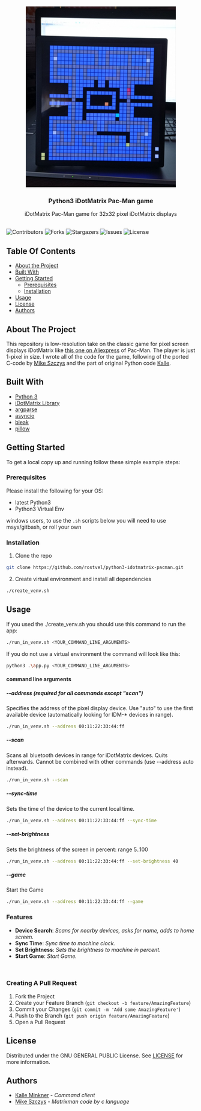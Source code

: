 <br/>
<p align="center">
  <a href="https://github.com/rostvel/python3-idotmatrix-pacman">
    <img src="images/logo.png" alt="Logo" width="400" height="480">
  </a>

  <h3 align="center">Python3 iDotMatrix Pac-Man game</h3>

  <p align="center">
    iDotMatrix Pac-Man game for 32x32 pixel iDotMatrix displays
    <br/>
    <br/>
  </p>
</p>

![Contributors](https://img.shields.io/github/contributors/rostvel/python3-idotmatrix-pacman?color=dark-green) ![Forks](https://img.shields.io/github/forks/rostvel/python3-idotmatrix-pacman?style=social) ![Stargazers](https://img.shields.io/github/stars/rostvel/python3-idotmatrix-pacman?style=social)
![Issues](https://img.shields.io/github/issues/rostvel/python3-idotmatrix-pacman)
![License](https://img.shields.io/github/license/rostvel/python3-idotmatrix-pacman)

## Table Of Contents

* [About the Project](#about-the-project)
* [Built With](#built-with)
* [Getting Started](#getting-started)
  * [Prerequisites](#prerequisites)
  * [Installation](#installation)
* [Usage](#usage)
* [License](#license)
* [Authors](#authors)

## About The Project

This repository is low-resolution take on the classic game for pixel screen displays iDotMatrix like [this one on Aliexpress](https://de.aliexpress.com/item/1005006105517779.html) of Pac-Man. The player is just 1-pixel in size. I wrote all of the code for the game, following of the ported C-code by [Mike Szczys](https://github.com/szczys/matrixman) and the part of original Python code [Kalle](https://github.com/derkalle4/python3-idotmatrix-client).

## Built With

* [Python 3](https://www.python.org/downloads/)
* [iDotMatrix Library](https://github.com/derkalle4/python3-idotmatrix-library)
* [argparse](https://docs.python.org/3/library/argparse.html)
* [asyncio](https://docs.python.org/3/library/asyncio.html)
* [bleak](https://github.com/hbldh/bleak)
* [pillow](https://python-pillow.org)

## Getting Started

To get a local copy up and running follow these simple example steps:

### Prerequisites

Please install the following for your OS:

* latest Python3
* Python3 Virtual Env

windows users, to use the `.sh` scripts below you will need to use msys/gitbash, or roll your own

### Installation

1. Clone the repo

```sh
git clone https://github.com/rostvel/python3-idotmatrix-pacman.git
```

2. Create virtual environment and install all dependencies

```sh
./create_venv.sh
```

## Usage

If you used the ./create_venv.sh you should use this command to run the app:

```sh
./run_in_venv.sh <YOUR_COMMAND_LINE_ARGUMENTS>
```
If you do not use a virtual environment the command will look like this:

```sh
python3 .\app.py <YOUR_COMMAND_LINE_ARGUMENTS>
```

#### command line arguments

##### --address (required for all commands except "scan")

Specifies the address of the pixel display device. Use "auto" to use the first available device (automatically looking for IDM-* devices in range).

```sh
./run_in_venv.sh --address 00:11:22:33:44:ff
```

##### --scan

Scans all bluetooth devices in range for iDotMatrix devices. Quits afterwards. Cannot be combined with other commands (use --address auto instead).

```sh
./run_in_venv.sh --scan
```

##### --sync-time

Sets the time of the device to the current local time.

```sh
./run_in_venv.sh --address 00:11:22:33:44:ff --sync-time
```

##### --set-brightness

Sets the brightness of the screen in percent: range 5..100

```sh
./run_in_venv.sh --address 00:11:22:33:44:ff --set-brightness 40
```

##### --game

Start the Game

```sh
./run_in_venv.sh --address 00:11:22:33:44:ff --game
```

### Features
* **Device Search**: *Scans for nearby devices, asks for name, adds to home screen.*
* **Sync Time**: *Sync time to machine clock.*
* **Set Brightness**: *Sets the brightness to machine in percent.*
* **Start Game**: *Start Game.*

</br>

### Creating A Pull Request

1. Fork the Project
2. Create your Feature Branch (`git checkout -b feature/AmazingFeature`)
3. Commit your Changes (`git commit -m 'Add some AmazingFeature'`)
4. Push to the Branch (`git push origin feature/AmazingFeature`)
5. Open a Pull Request

## License

Distributed under the GNU GENERAL PUBLIC License. See [LICENSE](https://github.com/derkalle4/python3-idotmatrix-client/blob/main/LICENSE) for more information.

## Authors

* [Kalle Minkner](https://github.com/derkalle4) - *Command client*
* [Mike Szczys](https://github.com/szczys) - *Matrixman code by c language*

